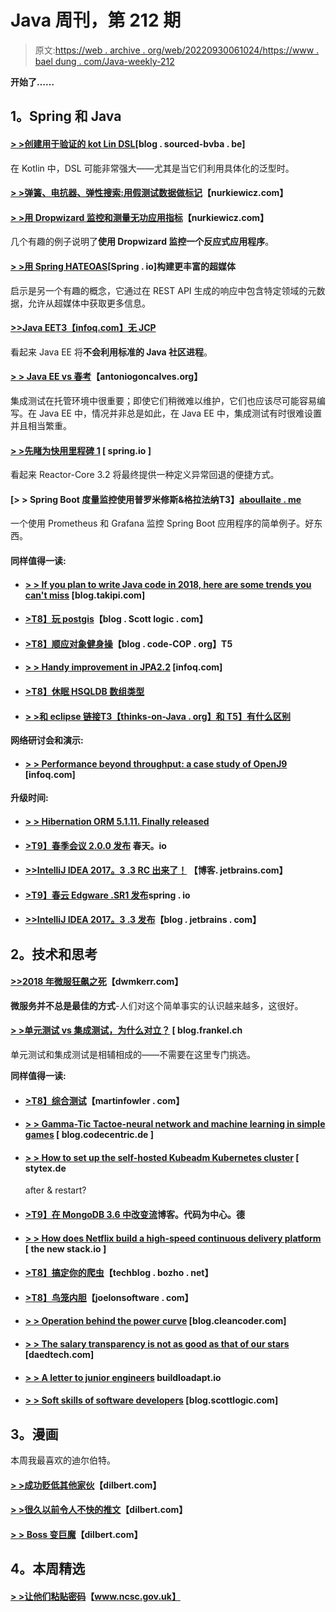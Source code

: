 # Java 周刊，第 212 期

> 原文:[https://web . archive . org/web/20220930061024/https://www . bael dung . com/Java-weekly-212](https://web.archive.org/web/20220930061024/https://www.baeldung.com/java-weekly-212)

**开始了……**

## **1。Spring 和 Java**

#### [**> >创建用于验证的 kot Lin DSL**](https://web.archive.org/web/20220628132307/https://blog.sourced-bvba.be//article/2018/01/13/kotlin-validation/)[blog . sourced-bvba . be]

在 Kotlin 中，DSL 可能非常强大——尤其是当它们利用具体化的泛型时。

#### [**> >弹簧、电抗器、弹性搜索:用假测试数据做标记**](https://web.archive.org/web/20220628132307/http://www.nurkiewicz.com/2018/01/spring-reactor-and-elasticsearch.html)【nurkiewicz.com】

#### [**> >用 Dropwizard 监控和测量无功应用指标**](https://web.archive.org/web/20220628132307/http://www.nurkiewicz.com/2018/01/monitoring-and-measuring-reactive.html)【nurkiewicz.com】

几个有趣的例子说明了**使用 Dropwizard 监控一个反应式应用程序**。

#### [**> >用 Spring HATEOAS**](https://web.archive.org/web/20220628132307/https://spring.io/blog/2018/01/12/building-richer-hypermedia-with-spring-hateoas)[Spring . io]构建更丰富的超媒体

启示是另一个有趣的概念，它通过在 REST API 生成的响应中包含特定领域的元数据，允许从超媒体中获取更多信息。

#### [**>>Java EE**T3【infoq.com】无 JCP](https://web.archive.org/web/20220628132307/https://www.infoq.com/news/2018/01/no-jcp-for-javaee)

看起来 Java EE 将**不会利用标准的 Java 社区进程**。

#### [**> > Java EE vs 春考**](https://web.archive.org/web/20220628132307/https://antoniogoncalves.org/2018/01/16/java-ee-vs-spring-testing/)【antoniogoncalves.org】

集成测试在托管环境中很重要；即使它们稍微难以维护，它们也应该尽可能容易编写。在 Java EE 中，情况并非总是如此，在 Java EE 中，集成测试有时很难设置并且相当繁重。

#### [**> >先睹为快用里程碑 1**](https://web.archive.org/web/20220628132307/https://spring.io/blog/2018/01/16/sneak-peek-at-reactor-core-3-2-with-milestone-1) [ spring.io ]

看起来 Reactor-Core 3.2 将最终提供一种定义异常回退的便捷方式。

#### [**> > Spring Boot 度量监控使用普罗米修斯&格拉法纳**T3】[aboullaite . me](https://web.archive.org/web/20220628132307/https://aboullaite.me/spring-boot-monitoring-prometheus-grafana/)

一个使用 Prometheus 和 Grafana 监控 Spring Boot 应用程序的简单例子。好东西。

#### **同样值得一读:**

*   #### [**> > If you plan to write Java code in 2018, here are some trends you can't miss**](https://web.archive.org/web/20220628132307/https://blog.takipi.com/if-youre-planning-to-write-java-code-in-2018-here-are-the-trends-you-cant-afford-to-miss/) [blog.takipi.com]

*   #### [**>T8】玩 postgis**](https://web.archive.org/web/20220628132307/http://blog.scottlogic.com/2018/01/12/playing-with-postgis.html)【blog . Scott logic . com】

*   #### [**>T8】顺应对象健身操**](https://web.archive.org/web/20220628132307/http://blog.code-cop.org/2018/01/compliance-with-object-calisthenics.html)【blog . code-COP . org】T5

*   #### [**> > Handy improvement in JPA2.2**](https://web.archive.org/web/20220628132307/https://www.infoq.com/news/2018/01/improvements-jpa-22) [infoq.com]

*   #### [**>T8】休眠 HSQLDB 数组类型**](https://web.archive.org/web/20220628132307/https://vladmihalcea.com/hibernate-hsqldb-array-type/)

*   #### [**> >和 eclipse 链接**T3【thinks-on-Java . org】和 T5】有什么区别](https://web.archive.org/web/20220628132307/https://www.thoughts-on-java.org/difference-jpa-hibernate-eclipselink/)

**网络研讨会和演示:**

*   #### **[> > Performance beyond throughput: a case study of OpenJ9](https://web.archive.org/web/20220628132307/https://www.infoq.com/presentations/performance-openj9)** [infoq.com]

**升级时间:**

*   #### [**> > Hibernation ORM 5.1.11\. Finally released**](https://web.archive.org/web/20220628132307/http://in.relation.to/2018/01/10/hibernate-orm-5111-final-release/)

*   #### [**>T9】春季会议 2.0.0 发布**](https://web.archive.org/web/20220628132307/https://spring.io/blog/2018/01/16/spring-session-2-0-0-released) 春天。io

*   #### **[>>IntelliJ IDEA 2017。3 .3 RC 出来了！](https://web.archive.org/web/20220628132307/https://blog.jetbrains.com/idea/2018/01/intellij-idea-2017-3-3-rc-is-out/)** 【博客. jetbrains.com】

*   #### [**>T9】春云 Edgware .SR1 发布**](https://web.archive.org/web/20220628132307/https://spring.io/blog/2018/01/16/spring-cloud-edgware-sr1-released)spring . io

*   #### [**>>IntelliJ IDEA 2017。3 .3 发布**](https://web.archive.org/web/20220628132307/https://blog.jetbrains.com/idea/2018/01/intellij-idea-2017-3-3-is-released/)【blog . jetbrains . com】

## **2。技术和思考**

#### [**>>2018 年微服狂飙之死**](https://web.archive.org/web/20220628132307/http://www.dwmkerr.com/the-death-of-microservice-madness-in-2018/)【dwmkerr.com】

**微服务并不总是最佳的方式**-人们对这个简单事实的认识越来越多，这很好。

#### [**> >单元测试 vs 集成测试，为什么对立？**](https://web.archive.org/web/20220628132307/https://blog.frankel.ch/unit-test-vs-integration-test/#gsc.tab=0) [ blog.frankel.ch

单元测试和集成测试是相辅相成的——不需要在这里专门挑选。

**同样值得一读:**

*   #### [**>T8】综合测试**](https://web.archive.org/web/20220628132307/https://martinfowler.com/bliki/IntegrationTest.html)【martinfowler . com】

*   #### [**> > Gamma-Tic Tactoe-neural network and machine learning in simple games**](https://web.archive.org/web/20220628132307/https://blog.codecentric.de/en/2018/01/gamma-tictactoe-neural-network-machine-learning-simple-game/) [ blog.codecentric.de ]

*   #### [**> > How to set up the self-hosted Kubeadm Kubernetes cluster**](https://web.archive.org/web/20220628132307/http://stytex.de/blog/2018/01/16/how-to-recover-self-hosted-kubeadm-kubernetes-cluster-after-reboot/) [ stytex.de

    after & restart?
*   #### [**>T9】在 MongoDB 3.6 中改变流**](https://web.archive.org/web/20220628132307/https://blog.codecentric.de/en/2018/01/change-streams-mongodb-3-6/)博客。代码为中心。德

*   #### [**> > How does Netflix build a high-speed continuous delivery platform**](https://web.archive.org/web/20220628132307/https://thenewstack.io/netflix-built-spinnaker-high-velocity-continuous-delivery-platform/) [ the new stack.io ]

*   #### [**>T8】搞定你的爬虫**](https://web.archive.org/web/20220628132307/https://techblog.bozho.net/fix-your-crawler/)【techblog . bozho . net】

*   #### [**>T8】鸟笼内胆**](https://web.archive.org/web/20220628132307/https://www.joelonsoftware.com/2018/01/12/birdcage-liners/)【joelonsoftware . com】

*   #### [**> > Operation behind the power curve**](https://web.archive.org/web/20220628132307/http://blog.cleancoder.com/uncle-bob/2018/01/15/behindThePowerCurve.html) [blog.cleancoder.com]

*   #### [**> > The salary transparency is not as good as that of our stars**](https://web.archive.org/web/20220628132307/https://www.daedtech.com/salary-transparency-fault-stars/) [daedtech.com]

*   #### [**> > A letter to junior engineers**](https://web.archive.org/web/20220628132307/https://builttoadapt.io/a-letter-to-a-junior-engineer-edec0e260b87) buildloadapt.io

*   #### **[> > Soft skills of software developers](https://web.archive.org/web/20220628132307/http://blog.scottlogic.com/2018/01/13/soft-skills-for-software-developers.html)** [blog.scottlogic.com]

## **3。漫画**

本周我最喜欢的迪尔伯特。

#### [**> >成功贬低其他家伙**](https://web.archive.org/web/20220628132307/http://dilbert.com/strip/2018-01-15)【dilbert.com】

#### [**> >很久以前令人不快的推文**](https://web.archive.org/web/20220628132307/http://dilbert.com/strip/2018-01-13)【dilbert.com】

#### [**> > Boss 变巨魔**](https://web.archive.org/web/20220628132307/http://dilbert.com/strip/2017-10-23)【dilbert.com】

## **4。本周精选**

#### **[> >让他们粘贴密码](https://web.archive.org/web/20220628132307/https://www.ncsc.gov.uk/blog-post/let-them-paste-passwords)**【www.ncsc.gov.uk】
